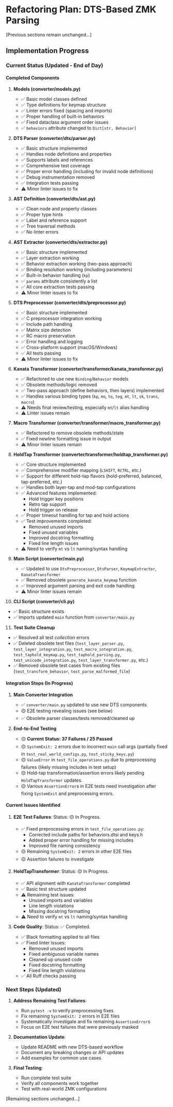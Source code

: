 # Refactoring Plan: DTS-Based ZMK Parsing

[Previous sections remain unchanged...]

## Implementation Progress

### Current Status (Updated - End of Day)

#### Completed Components
1. **Models (converter/models.py)**
   - ✅ Basic model classes defined
   - ✅ Type definitions for keymap structure
   - ✅ Linter errors fixed (spacing and imports)
   - ✅ Proper handling of built-in behaviors
   - ✅ Fixed dataclass argument order issues
   - ✅ `behaviors` attribute changed to `Dict[str, Behavior]`

2. **DTS Parser (converter/dts/parser.py)**
   - ✅ Basic structure implemented
   - ✅ Handles node definitions and properties
   - ✅ Supports labels and references
   - ✅ Comprehensive test coverage
   - ✅ Proper error handling (including for invalid node definitions)
   - ✅ Debug instrumentation removed
   - ✅ Integration tests passing
   - ⚠️ Minor linter issues to fix

3. **AST Definition (converter/dts/ast.py)**
   - ✅ Clean node and property classes
   - ✅ Proper type hints
   - ✅ Label and reference support
   - ✅ Tree traversal methods
   - ✅ No linter errors

4. **AST Extractor (converter/dts/extractor.py)**
   - ✅ Basic structure implemented
   - ✅ Layer extraction working
   - ✅ Behavior extraction working (two-pass approach)
   - ✅ Binding resolution working (including parameters)
   - ✅ Built-in behavior handling (`kp`)
   - ✅ `params` attribute consistently a list
   - ✅ All core extraction tests passing
   - ⚠️ Minor linter issues to fix

5. **DTS Preprocessor (converter/dts/preprocessor.py)**
   - ✅ Basic structure implemented
   - ✅ C preprocessor integration working
   - ✅ Include path handling
   - ✅ Matrix size detection
   - ✅ RC macro preservation
   - ✅ Error handling and logging
   - ✅ Cross-platform support (macOS/Windows)
   - ✅ All tests passing
   - ⚠️ Minor linter issues to fix

6. **Kanata Transformer (converter/transformer/kanata_transformer.py)**
   - ✅ Refactored to use new `Binding`/`Behavior` models
   - ✅ Obsolete methods/logic removed
   - ✅ Two-pass approach (define behaviors, then layers) implemented
   - ✅ Handles various binding types (`kp`, `mo`, `to`, `tog`, `mt`, `lt`, `sk`, `trans`, `macro`)
   - ⚠️ Needs final review/testing, especially `mt`/`lt` alias handling
   - ⚠️ Linter issues remain

7. **Macro Transformer (converter/transformer/macro_transformer.py)**
   - ✅ Refactored to remove obsolete methods/state
   - ✅ Fixed newline formatting issue in output
   - ⚠️ Minor linter issues remain

8. **HoldTap Transformer (converter/transformer/holdtap_transformer.py)**
   - ✅ Core structure implemented
   - ✅ Comprehensive modifier mapping (`LSHIFT`, `RCTRL`, etc.)
   - ✅ Support for different hold-tap flavors (hold-preferred, balanced, tap-preferred, etc.)
   - ✅ Handles both layer-tap and mod-tap configurations
   - ✅ Advanced features implemented:
     - Hold trigger key positions
     - Retro tap support
     - Hold trigger on release
   - ✅ Proper timeout handling for tap and hold actions
   - ✅ Test improvements completed:
     - Removed unused imports
     - Fixed unused variables
     - Improved docstring formatting
     - Fixed line length issues
   - ⚠️ Need to verify `mt` vs `lt` naming/syntax handling

9. **Main Script (converter/main.py)**
   - ✅ Updated to use `DtsPreprocessor`, `DtsParser`, `KeymapExtractor`, `KanataTransformer`
   - ✅ Removed obsolete `generate_kanata_keymap` function
   - ✅ Improved argument parsing and exit code handling
   - ⚠️ Minor linter issues remain

10. **CLI Script (converter/cli.py)**
   - ✅ Basic structure exists
   - ✅ Imports updated `main` function from `converter/main.py`

11. **Test Suite Cleanup**
   - ✅ Resolved all test *collection* errors
   - ✅ Deleted obsolete test files (`test_layer_parser.py`, `test_layer_integration.py`, `test_macro_integration.py`, `test_taphold_keymap.py`, `test_taphold_parsing.py`, `test_unicode_integration.py`, `test_layer_transformer.py`, etc.)
   - ✅ Removed obsolete test cases from existing files (`test_transform_behavior`, `test_parse_malformed_file`)

#### Integration Steps (In Progress)
1. **Main Converter Integration**
   - ✅ `converter/main.py` updated to use new DTS components
   - 🟡 E2E testing revealing issues (see below)
   - ✅ Obsolete parser classes/tests removed/cleaned up

2. **End-to-End Testing**
   - 🟡 **Current Status: 37 Failures / 25 Passed**
   - 🟡 `SystemExit: 2` errors due to incorrect `main` call args (partially fixed in `test_real_world_configs.py`, `test_sticky_keys.py`)
   - 🟡 `ValueError` in `test_file_operations.py` due to preprocessing failures (likely missing includes in test setup)
   - 🟡 Hold-tap transformation/assertion errors likely pending `HoldTapTransformer` updates.
   - 🟡 Various `AssertionError`s in E2E tests need investigation after fixing `SystemExit` and preprocessing errors.

#### Current Issues Identified
1. **E2E Test Failures**: Status: 🟡 In Progress.
   - ✅ Fixed preprocessing errors in `test_file_operations.py`:
     - Corrected include paths for behaviors.dtsi and keys.h
     - Added proper error handling for missing includes
     - Improved file naming consistency
   - 🟡 Remaining `SystemExit: 2` errors in other E2E files
   - 🟡 Assertion failures to investigate

2. **HoldTapTransformer**: Status: 🟡 In Progress.
   - ✅ API alignment with `KanataTransformer` completed
   - ✅ Basic test structure updated
   - ⚠️ Remaining test issues:
     - Unused imports and variables
     - Line length violations
     - Missing docstring formatting
   - ⚠️ Need to verify `mt` vs `lt` naming/syntax handling

3. **Code Quality**: Status: ✅ Completed.
   - ✅ Black formatting applied to all files
   - ✅ Fixed linter issues:
     - Removed unused imports
     - Fixed ambiguous variable names
     - Cleaned up unused code
     - Fixed docstring formatting
     - Fixed line length violations
   - ✅ All Ruff checks passing

### Next Steps (Updated)

1. **Address Remaining Test Failures**:
   - Run `pytest -v` to verify preprocessing fixes
   - Fix remaining `SystemExit: 2` errors in E2E files
   - Systematically investigate and fix remaining `AssertionError`s
   - Focus on E2E test failures that were previously masked

2. **Documentation Update**:
   - Update README with new DTS-based workflow
   - Document any breaking changes or API updates
   - Add examples for common use cases

3. **Final Testing**:
   - Run complete test suite
   - Verify all components work together
   - Test with real-world ZMK configurations

[Remaining sections unchanged...] 